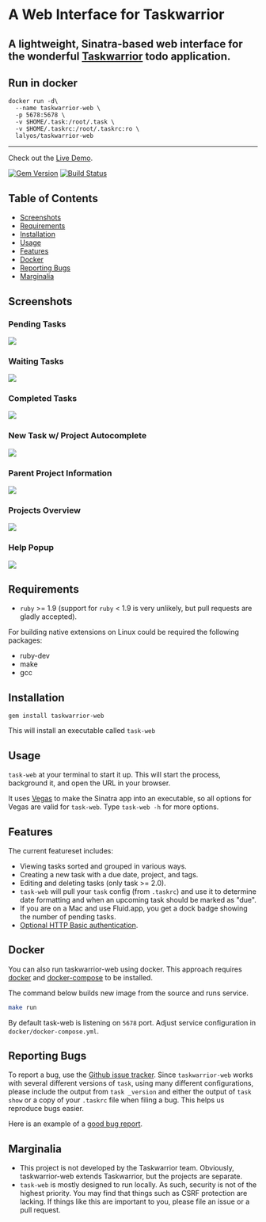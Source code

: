 # A Web Interface for Taskwarrior

A lightweight, Sinatra-based web interface for the
wonderful [Taskwarrior](http://taskwarrior.org/) todo application.
-------------------
## Run in docker

```
docker run -d\
  --name taskwarrior-web \
  -p 5678:5678 \
  -v $HOME/.task:/root/.task \
  -v $HOME/.taskrc:/root/.taskrc:ro \
  lalyos/taskwarrior-web
```
------------------

Check out the [Live Demo](http://35.196.114.51).

[![Gem Version](https://badge.fury.io/rb/taskwarrior-web.png)](http://badge.fury.io/rb/taskwarrior-web)
[![Build Status](https://secure.travis-ci.org/theunraveler/taskwarrior-web.png)](http://travis-ci.org/theunraveler/taskwarrior-web)

## Table of Contents

* [Screenshots](#screenshots)
* [Requirements](#requirements)
* [Installation](#installation)
* [Usage](#usage)
* [Features](#features)
* [Docker](#docker)
* [Reporting Bugs](#reporting-bugs)
* [Marginalia](#marginalia)

## Screenshots

### Pending Tasks
<img src="https://raw.githubusercontent.com/theunraveler/taskwarrior-web/master/docs/img/readme/pending_tasks_list.jpg">

### Waiting Tasks
<img src="https://raw.githubusercontent.com/theunraveler/taskwarrior-web/master/docs/img/readme/waiting_tasks_list.jpg">

### Completed Tasks
<img src="https://raw.githubusercontent.com/theunraveler/taskwarrior-web/master/docs/img/readme/completed_tasks_list.jpg">

### New Task w/ Project Autocomplete
<img src="https://raw.githubusercontent.com/theunraveler/taskwarrior-web/master/docs/img/readme/project_autocomplete.jpg">

### Parent Project Information
<img src="https://raw.githubusercontent.com/theunraveler/taskwarrior-web/master/docs/img/readme/parent_project_info.jpg">

### Projects Overview
<img src="https://raw.githubusercontent.com/theunraveler/taskwarrior-web/master/docs/img/readme/projects_overview.jpg">

### Help Popup
<img src="https://raw.githubusercontent.com/theunraveler/taskwarrior-web/master/docs/img/readme/help_popup.jpg">

## Requirements

* `ruby` >= 1.9 (support for `ruby` < 1.9 is very unlikely, but pull requests
  are gladly accepted).

For building native extensions on Linux could be required the following packages:

 * ruby-dev
 * make
 * gcc

## Installation

`gem install taskwarrior-web`

This will install an executable called `task-web`

## Usage

`task-web` at your terminal to start it up. This will start the process,
background it, and open the URL in your browser.

It uses [Vegas](https://github.com/quirkey/vegas/) to make the Sinatra app into
an executable, so all options for Vegas are valid for `task-web`. Type
`task-web -h` for more options.

## Features

The current featureset includes:

* Viewing tasks sorted and grouped in various ways.
* Creating a new task with a due date, project, and tags.
* Editing and deleting tasks (only task >= 2.0).
* `task-web` will pull your `task` config (from `.taskrc`) and use it to
  determine date formatting and when an upcoming task should be marked as
  "due".
* If you are on a Mac and use Fluid.app, you get a dock badge showing the
  number of pending tasks.
* [Optional HTTP Basic authentication][1].

[1]: https://github.com/theunraveler/taskwarrior-web/wiki/Additional-.taskrc-options

## Docker

You can also run taskwarrior-web using docker.
This approach requires [docker](https://www.docker.com) and
[docker-compose](https://github.com/docker/compose) to be installed.

The command below builds new image from the source and runs service.

```sh
make run
```

By default task-web is listening on `5678` port.
Adjust service configuration in `docker/docker-compose.yml`.


## Reporting Bugs

To report a bug, use the [Github issue tracker][2]. Since `taskwarrior-web`
works with several different versions of `task`, using many different
configurations, please include the output from `task _version` and either the
output of `task show` or a copy of your `.taskrc` file when filing a bug. This helps us reproduce bugs easier.

Here is an example of a [good bug report][3].

[2]: http://github.com/theunraveler/taskwarrior-web/issues
[3]: http://github.com/theunraveler/taskwarrior-web/issues/26

## Marginalia

* This project is not developed by the Taskwarrior team. Obviously, taskwarrior-web extends Taskwarrior, but the projects are separate.
* `task-web` is mostly designed to run locally. As such, security is not of the highest priority. You may find that things such as CSRF protection are lacking. If things like this are important to you, please file an issue or a pull request.
